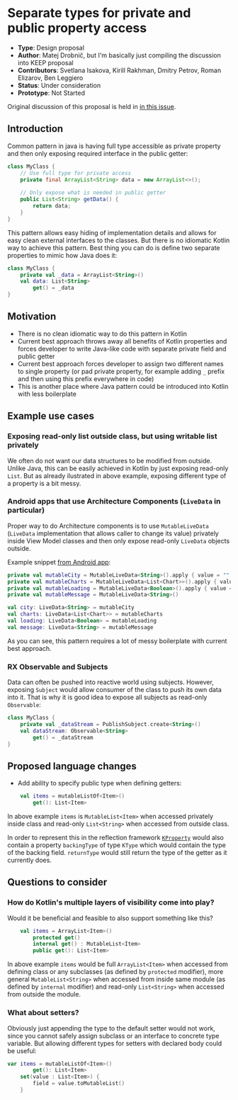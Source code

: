 # Separate types for private and public property access

* **Type**: Design proposal
* **Author**: Matej Drobnič, but I'm basically just compiling the discussion into KEEP proposal
* **Contributors**: Svetlana Isakova, Kirill Rakhman, Dmitry Petrov, Roman Elizarov, Ben Leggiero
* **Status**: Under consideration
* **Prototype**: Not Started

Original discussion of this proposal is held in [in this issue](https://youtrack.jetbrains.com/issue/KT-14663).

## Introduction

Common pattern in java is having full type accessible as private property and then only exposing required interface in the public getter:

```java
class MyClass {
	// Use full type for private access
	private final ArrayList<String> data = new ArrayList<>();
	
	// Only expose what is needed in public getter
	public List<String> getData() {
		return data;
	}
}
```

This pattern allows easy hiding of implementation details and allows for easy clean external interfaces to the classes. But there is no idiomatic Kotlin way to achieve this pattern. Best thing you can do is define two separate properties to mimic how Java does it:

```kotlin
class MyClass {
    private val _data = ArrayList<String>()
    val data: List<String>
        get() = _data
}
```

## Motivation

* There is no clean idiomatic way to do this pattern in Kotlin
* Current best approach throws away all benefits of Kotlin properties and forces developer to write Java-like code with separate private field and public getter
* Current best approach forces developer to assign two different names to single property (or pad private property, for example adding `_` prefix and then using this prefix everywhere in code)
* This is another place where Java pattern could be introduced into Kotlin with less boilerplate

## Example use cases

### Exposing read-only list outside class, but using writable list privately

We often do not want our data structures to be modified from outside. Unlike Java, this can be easily achieved in Kotlin by just exposing read-only `List`. But as already ilustrated in above example, exposing different type of a property is a bit messy.

### Android apps that use Architecture Components (`LiveData` in particular)

Proper way to do Architecture components is to use `MutableLiveData` (`LiveData` implementation that allows caller to change its value) privately inside View Model classes and then only expose read-only `LiveData` objects outside.

Example snippet [from Android app](https://github.com/elpassion/crweather/blob/9c3e3cb803b7e4fffbb010ff085ac56645c9774d/app/src/main/java/com/elpassion/crweather/MainModel.kt#L14):

```kotlin
private val mutableCity = MutableLiveData<String>().apply { value = "" }
private val mutableCharts = MutableLiveData<List<Chart>>().apply { value = emptyList() }
private val mutableLoading = MutableLiveData<Boolean>().apply { value = false }
private val mutableMessage = MutableLiveData<String>()

val city: LiveData<String> = mutableCity
val charts: LiveData<List<Chart>> = mutableCharts
val loading: LiveData<Boolean> = mutableLoading
val message: LiveData<String> = mutableMessage
```

As you can see, this pattern requires a lot of messy boilerplate with current best approach.


### RX Observable and Subjects

Data can often be pushed into reactive world using subjects. However, exposing `Subject` would allow consumer of the class to push its own data into it. That is why it is good idea to expose all subjects as read-only `Observable`:

```kotlin
class MyClass {
    private val _dataStream = PublishSubject.create<String>()
    val dataStream: Observable<String>
        get() = _dataStream
}
```

## Proposed language changes

* Add ability to specify public type when defining getters:

```kotlin
    val items = mutableListOf<Item>()
        get(): List<Item>
```

In above example `items` is `MutableList<Item>` when accessed privately inside class and read-only `List<String>` when accessed from outside class.

In order to represent this in the reflection framework [`KProperty`](http://kotlinlang.org/api/latest/jvm/stdlib/kotlin.reflect/-k-property/index.html) would also contain a property `backingType` of type `KType` which would contain the type of the backing field. `returnType` would still return the type of the getter as it currently does. 

## Questions to consider

### How do Kotlin's multiple layers of visibility come into play? 

Would it be beneficial and feasible to also support something like this?

```kotlin
    val items = ArrayList<Item>()
        protected get()
        internal get() : MutableList<Item>
        public get(): List<Item>
```

In above example `items` would be full `ArrayList<Item>` when accessed from defining class or any subclasses (as defined by `protected` modifier), more general `MutableList<String>` when accessed from inside same module (as defined by `internal` modifier) and read-only `List<String>` when accessed from outside the module. 

### What about setters?

Obviously just appending the type to the default setter would not work, since you cannot safely assign subclass or an interface to concrete type variable. But allowing different types for setters with declared body could be useful:

```kotlin
var items = mutableListOf<Item>()
        get(): List<Item>
	set(value : List<Item>) {
		field = value.toMutableList()
	}
```

